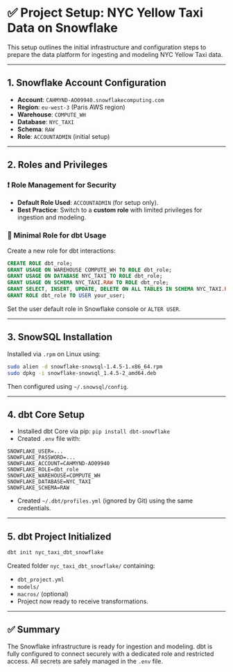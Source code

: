 
# ✅ Project Setup: NYC Yellow Taxi Data on Snowflake

This setup outlines the initial infrastructure and configuration steps to prepare the data platform for ingesting and modeling NYC Yellow Taxi data.

---

## 1. Snowflake Account Configuration

- **Account**: `CAHMYND-AO09940.snowflakecomputing.com`
- **Region**: `eu-west-3` (Paris AWS region)
- **Warehouse**: `COMPUTE_WH`
- **Database**: `NYC_TAXI`
- **Schema**: `RAW`
- **Role**: `ACCOUNTADMIN` (initial setup)

---

## 2. Roles and Privileges

### ❗ Role Management for Security

- **Default Role Used**: `ACCOUNTADMIN` (for setup only).
- **Best Practice**: Switch to a **custom role** with limited privileges for ingestion and modeling.

### 🔐 Minimal Role for dbt Usage

Create a new role for dbt interactions:

```sql
CREATE ROLE dbt_role;
GRANT USAGE ON WAREHOUSE COMPUTE_WH TO ROLE dbt_role;
GRANT USAGE ON DATABASE NYC_TAXI TO ROLE dbt_role;
GRANT USAGE ON SCHEMA NYC_TAXI.RAW TO ROLE dbt_role;
GRANT SELECT, INSERT, UPDATE, DELETE ON ALL TABLES IN SCHEMA NYC_TAXI.RAW TO ROLE dbt_role;
GRANT ROLE dbt_role TO USER your_user;
```

Set the user default role in Snowflake console or `ALTER USER`.

---

## 3. SnowSQL Installation

Installed via `.rpm` on Linux using:

```bash
sudo alien -d snowflake-snowsql-1.4.5-1.x86_64.rpm
sudo dpkg -i snowflake-snowsql_1.4.5-2_amd64.deb
```

Then configured using `~/.snowsql/config`.

---

## 4. dbt Core Setup

- Installed dbt Core via pip: `pip install dbt-snowflake`
- Created `.env` file with:

```
SNOWFLAKE_USER=...
SNOWFLAKE_PASSWORD=...
SNOWFLAKE_ACCOUNT=CAHMYND-AO09940
SNOWFLAKE_ROLE=dbt_role
SNOWFLAKE_WAREHOUSE=COMPUTE_WH
SNOWFLAKE_DATABASE=NYC_TAXI
SNOWFLAKE_SCHEMA=RAW
```

- Created `~/.dbt/profiles.yml` (ignored by Git) using the same credentials.

---

## 5. dbt Project Initialized

```bash
dbt init nyc_taxi_dbt_snowflake
```

Created folder `nyc_taxi_dbt_snowflake/` containing:

- `dbt_project.yml`
- `models/`
- `macros/` (optional)
- Project now ready to receive transformations.

---

## ✅ Summary

The Snowflake infrastructure is ready for ingestion and modeling. dbt is fully configured to connect securely with a dedicated role and restricted access. All secrets are safely managed in the `.env` file.
